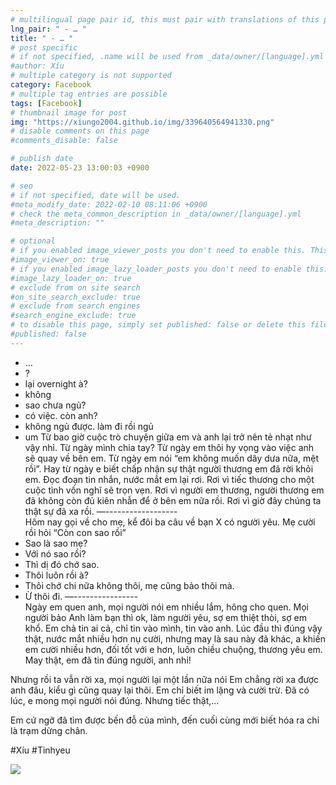 ```yaml
---
# multilingual page pair id, this must pair with translations of this page. (This name must be unique)
lng_pair: " - … "
title: " - … "
# post specific
# if not specified, .name will be used from _data/owner/[language].yml
#author: Xíu
# multiple category is not supported
category: Facebook
# multiple tag entries are possible
tags: [Facebook]
# thumbnail image for post
img: "https://xiungo2004.github.io/img/339640564941330.png"
# disable comments on this page
#comments_disable: false

# publish date
date: 2022-05-23 13:00:03 +0900

# seo
# if not specified, date will be used.
#meta_modify_date: 2022-02-10 08:11:06 +0900
# check the meta_common_description in _data/owner/[language].yml
#meta_description: ""

# optional
# if you enabled image_viewer_posts you don't need to enable this. This is only if image_viewer_posts = false
#image_viewer_on: true
# if you enabled image_lazy_loader_posts you don't need to enable this. This is only if image_lazy_loader_posts = false
#image_lazy_loader_on: true
# exclude from on site search
#on_site_search_exclude: true
# exclude from search engines
#search_engine_exclude: true
# to disable this page, simply set published: false or delete this file
#published: false
---
```


<!-- outline-start -->

- …
- ?
- lại overnight à?
- không
- sao chưa ngủ?
- có việc. còn anh?
- không ngủ được. làm đi rồi ngủ
- um
Từ bao giờ cuộc trò chuyện giữa em và anh lại trở nên tẻ nhạt như vậy nhỉ. Từ ngày mình chia tay? Từ ngày em thôi hy vọng vào việc anh sẽ quay về bên em. Từ ngày em nói “em không muốn dây dưa nữa, mệt rồi”. Hay từ ngày e biết chấp nhận sự thật người thương em đã rời khỏi em. Đọc đoạn tin nhắn, nước mắt em lại rơi. Rơi vì tiếc thương cho một cuộc tình vốn nghĩ sẽ trọn vẹn. Rơi vì người em thương, người thương em đã không còn đủ kiên nhẫn để ở bên em nữa rồi. Rơi vì giờ đây chúng ta thật sự đã xa rồi.
—-\-\-\-\-\-\-\-\-\-\-\-\-\-\-\-\-\-\
Hôm nay gọi về cho mẹ, kể đôi ba câu về bạn X có người yêu. Mẹ cười rồi hỏi “Còn con sao rồi”
- Sao là sao mẹ?
- Với nó sao rồi?
- Thì dị đó chớ sao.
- Thôi luôn rồi à?
- Thôi chớ chi nữa không thôi, mẹ cũng bảo thôi mà.
- Ừ thôi đi.
—-\-\-\-\-\-\-\-\-\-\-\-\-\-\-\-\
Ngày em quen anh, mọi người nói em nhiều lắm, hông cho quen. Mọi người bảo Anh làm bạn thì ok, làm người yêu, sợ em thiệt thòi, sợ em khổ. Em chả tin ai cả, chỉ tin vào mình, tin vào anh. Lúc đầu thì đúng vậy thật, nước mắt nhiều hơn nụ cười, nhưng may là sau này đã khác, a khiến em cười nhiều hơn, đối tốt với e hơn, luôn chiều chuộng, thương yêu em. May thật, em đã tin đúng người, anh nhỉ!

Nhưng rồi ta vẫn rời xa, mọi người lại một lần nữa nói Em chẳng rời xa được anh đâu, kiểu gì cũng quay lại thôi. Em chỉ biết im lặng và cười trừ. Đã có lúc, e mong mọi người nói đúng. Nhưng tiếc thật,...

Em cứ ngỡ đã tìm được bến đỗ của mình, đến cuối cùng mới biết hóa ra chỉ là trạm dừng chân.

#Xíu
#Tinhyeu

<!-- outline-end -->

<img src= "https://xiungo2004.github.io/img/339640564941330.png">